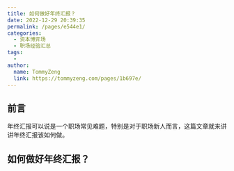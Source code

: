 ```yaml
---
title: 如何做好年终汇报？
date: 2022-12-29 20:39:35
permalink: /pages/e544e1/
categories:
  - 资本博弈场
  - 职场经验汇总
tags:
  - 
author: 
  name: TommyZeng
  link: https://tommyzeng.com/pages/1b697e/
---
```


## 前言

年终汇报可以说是一个职场常见难题，特别是对于职场新人而言，这篇文章就来讲讲年终汇报该如何做。

## 如何做好年终汇报？